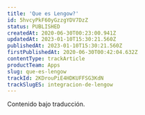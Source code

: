 ```yaml
---
title: 'Que es Lengow?'
id: 5hvcyPkF60yGzzgYDV7DzZ
status: PUBLISHED
createdAt: 2020-06-30T00:23:00.941Z
updatedAt: 2023-01-10T15:30:21.560Z
publishedAt: 2023-01-10T15:30:21.560Z
firstPublishedAt: 2020-06-30T00:42:04.632Z
contentType: trackArticle
productTeam: Apps
slug: que-es-lengow
trackId: 2KDrouPiE4HDKUFFSG3KdN
trackSlugES: integracion-de-lengow
---
```


<div class="alert alert-warning" role="alert">Contenido bajo traducción.</div>
